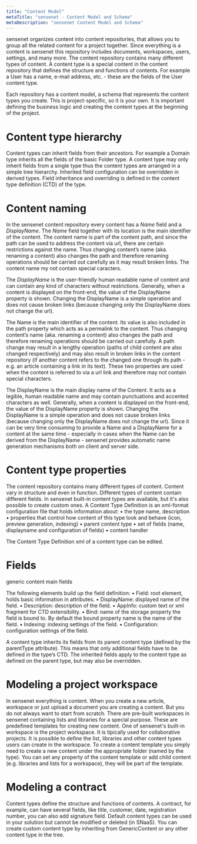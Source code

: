 ```yaml
---
title: "Content Model"
metaTitle: "sensenet - Content Model and Schema"
metaDescription: "sensenet Content Model and Schema"
---
```


sensenet organizes content into content repositories, that allows you to group all the related content for a project together. Since everything is a content is sensenet this repository includes documents, workspaces, users, settings, and many more.
The content repository contains many different types of content. A content type is a special content in the content repository that defines the structure and functions of contents. For example a User has a name, e-mail address, etc. - these are the fields of the User content type.

Each repository has a content model, a schema that represents the content types you create. This is project-specific, so it is your own. It is important defining the business logic and creating the content types at the beginning of the project.

# Content type hierarchy
Content types can inherit fields from their ancestors. For example a Domain type inherits all the fields of the basic Folder type. A content type may only inherit fields from a single type thus the content types are arranged in a simple tree hierarchy. Inherited field configuration can be overridden in derived types. Field inheritance and overriding is defined in the content type definition (CTD) of the type.

# Content naming
In the sensenet content repository every content has a _Name_ field and a _DisplayName_. 
The _Name_ field together with its location is the main identifier of the content. The content name is part of the content path, and since the path can be used to address the content via url, there are certain restrictions against the name. Thus changing content’s name (aka. renaming a content) also changes the path and therefore renaming operations should be carried out carefully as it may result broken links. The content name my not contain special caracters.

The _DisplayName_ is the user-friendly human readable name of content and can contain any kind of characters without restrictions. Generally, when a content is displayed on the front-end, the value of the DisplayName property is shown. Changing the DisplayName is a simple operation and does not cause broken links (because changing only the DisplayName does not change the url).

The Name is the main identifier of the content. Its value is also included in the path property which acts as a permalink to the content. Thus changing content’s name (aka. renaming a content) also changes the path and therefore renaming operations should be carried out carefully. A path change may result in a lengthy operation (paths of child content are also changed respectively) and may also result in broken links in the content repository (if another content refers to the changed one through its path - e.g. an article containing a link in its text). These two properties are used when the content is referred to via a url link and therefore may not contain special characters.

The DisplayName is the main display name of the Content. It acts as a legible, human readable name and may contain punctuations and accented characters as well. Generally, when a content is displayed on the front-end, the value of the DisplayName property is shown. Changing the DisplayName is a simple operation and does not cause broken links (because changing only the DisplayName does not change the url).
Since it can be very time consuming to provide a Name and a DisplayName for a content at the same time - especially in cases when the Name can be derived from the DisplayName - sensenet provides automatic name generation mechanisms both on client and server side. 

# Content type properties

The content repository contains many different types of content. Content vary in structure and even in function. Different types of content contain different fields. In sensenet built-in content types are available, but it's also possible to create custom ones.
A Content Type Definition is an xml-format configuration file that holds information about:
•	the type name, description
•	properties that control how content of this type look and behave (icon, preview generation, indexing)
•	parent content type
•	set of fields (name, displayname and configuration of fields)
•	content handler

The Content Type Definition xml of a content type can be edited.

# Fields

generic content main fields

The following elements build up the field definition:
•	Field: root element, holds basic information in attributes.
•	DisplayName: displayed name of the field.
•	Description: description of the field.
•	AppInfo: custom text or xml fragment for CTD extensibility.
•	Bind: name of the storage property the field is bound to. By default the bound property name is the name of the field.
•	Indexing: indexing settings of the field.
•	Configuration: configuration settings of the field.

A content type inherits its fields from its parent content type (defined by the parentType attribute). This means that only additional fields have to be defined in the type’s CTD. The inherited fields apply to the content type as defined on the parent type, but may also be overridden. 

# Modeling a project workspace
In sensenet everything is content. When you create a new article, workspace or just upload a document you are creating a content. But you do not always want to start from scratch. There are pre-built workspaces in sensenet containing lists and libraries for a special purpose. These are predefined templates for creating new content.
One of sensenet's built-in workspace is the project workspace. It is tipically used for collaborative projects. It is possible to define the list, libraries and other content types users can create in the workspace.
To create a content template you simply need to create a new content under the appropriate folder (named by the type). You can set any property of the content template or add child content (e.g. libraries and lists for a workspace), they will be part of the template.

# Modeling a contract

Content types define the structure and functions of contents.
A contract, for example, can have several fields, like title, customer, date, registration number, you can also add signature field.
Default content types can be used in your solution but cannot be modified or deleted (in SNaaS). You can create custom content type by inheriting from GenericContent or any other content type in the tree.
 
